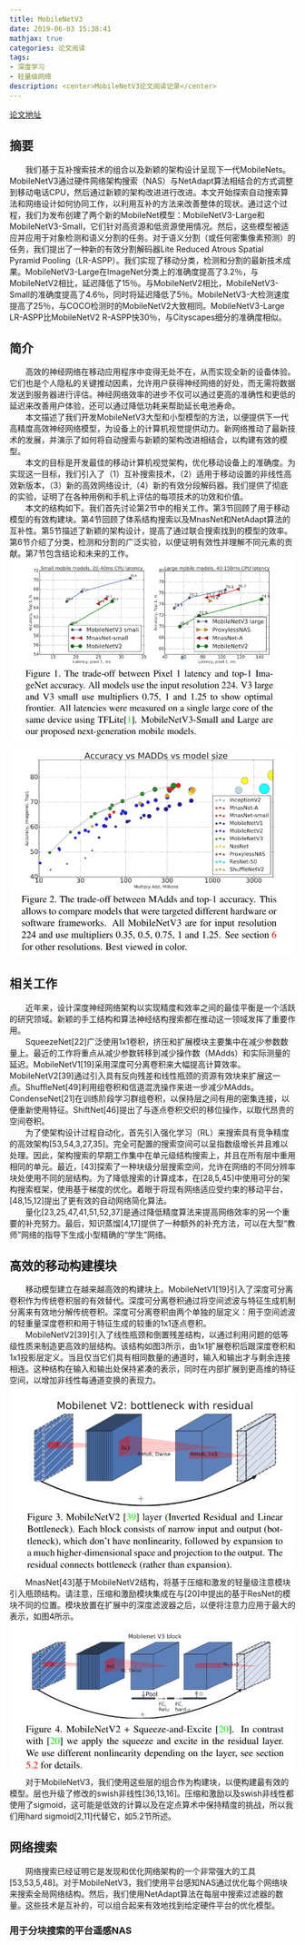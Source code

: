 ```yaml
---
title: MobileNetV3
date: 2019-06-03 15:38:41
mathjax: true
categories: 论文阅读
tags:
- 深度学习
- 轻量级网络
description: <center>MobileNetV3论文阅读记录</center>
---
```

[论文地址](https://arxiv.org/pdf/1905.02244.pdf)

## 摘要

&emsp;&emsp;我们基于互补搜索技术的组合以及新颖的架构设计呈现下一代MobileNets。MobileNetV3通过硬件网络架构搜索（NAS）与NetAdapt算法相结合的方式调整到移动电话CPU，然后通过新颖的架构改进进行改进。本文开始探索自动搜索算法和网络设计如何协同工作，以利用互补的方法来改善整体的现状。通过这个过程，我们为发布创建了两个新的MobileNet模型：MobileNetV3-Large和MobileNetV3-Small，它们针对高资源和低资源使用情况。然后，这些模型被适应并应用于对象检测和语义分割的任务。对于语义分割（或任何密集像素预测）的任务，我们提出了一种新的有效分割解码器Lite Reduced Atrous Spatial Pyramid Pooling（LR-ASPP）。我们实现了移动分类，检测和分割的最新技术成果。MobileNetV3-Large在ImageNet分类上的准确度提高了3.2％，与MobileNetV2相比，延迟降低了15％。与MobileNetV2相比，MobileNetV3-Small的准确度提高了4.6％，同时将延迟降低了5％。MobileNetV3-大检测速度提高了25％，与COCO检测时的MobileNetV2大致相同。MobileNetV3-Large LR-ASPP比MobileNetV2 R-ASPP快30％，与Cityscapes细分的准确度相似。

## 简介

&emsp;&emsp;高效的神经网络在移动应用程序中变得无处不在，从而实现全新的设备体验。它们也是个人隐私的关键推动因素，允许用户获得神经网络的好处，而无需将数据发送到服务器进行评估。神经网络效率的进步不仅可以通过更高的准确性和更低的延迟来改善用户体验，还可以通过降低功耗来帮助延长电池寿命。  
&emsp;&emsp;本文描述了我们开发MobileNetV3大型和小型模型的方法，以便提供下一代高精度高效神经网络模型，为设备上的计算机视觉提供动力。新网络推动了最新技术的发展，并演示了如何将自动搜索与新颖的架构改进相结合，以构建有效的模型。  
&emsp;&emsp;本文的目标是开发最佳的移动计算机视觉架构，优化移动设备上的准确度。为实现这一目标，我们引入了（1）互补搜索技术，（2）适用于移动设置的非线性高效新版本，（3）新的高效网络设计,（4）新的有效分段解码器。我们提供了彻底的实验，证明了在各种用例和手机上评估的每项技术的功效和价值。  
&emsp;&emsp;本文的结构如下。我们首先讨论第2节中的相关工作。第3节回顾了用于移动模型的有效构建块。第4节回顾了体系结构搜索以及MnasNet和NetAdapt算法的互补性。第5节描述了新颖的架构设计，提高了通过联合搜索找到的模型的效率。第6节介绍了分类，检测和分割的广泛实验，以便证明有效性并理解不同元素的贡献。第7节包含结论和未来的工作。
![Figure1](MobileNetV3/Figure1.png)
![Figure2](MobileNetV3/Figure2.png)

## 相关工作

&emsp;&emsp;近年来，设计深度神经网络架构以实现精度和效率之间的最佳平衡是一个活跃的研究领域。新颖的手工结构和算法神经结构搜索都在推动这一领域发挥了重要作用。  
&emsp;&emsp;SqueezeNet[22]广泛使用1x1卷积，挤压和扩展模块主要集中在减少参数数量上。最近的工作将重点从减少参数转移到减少操作数（MAdds）和实际测量的延迟。MobileNetV1[19]采用深度可分离卷积来大幅提高计算效率。MobileNetV2[39]通过引入具有反向残差和线性瓶颈的资源有效块来扩展这一点。ShuffleNet[49]利用组卷积和信道混洗操作来进一步减少MAdds。CondenseNet[21]在训练阶段学习群组卷积，以保持层之间有用的密集连接，以便重新使用特征。ShiftNet[46]提出了与逐点卷积交织的移位操作，以取代昂贵的空间卷积。  
&emsp;&emsp;为了使架构设计过程自动化，首先引入强化学习（RL）来搜索具有竞争精度的高效架构[53,54,3,27,35]。完全可配置的搜索空间可以呈指数级增长并且难以处理。因此，架构搜索的早期工作集中在单元级结构搜索上，并且在所有层中重用相同的单元。最近，[43]探索了一种块级分层搜索空间，允许在网络的不同分辨率块处使用不同的层结构。为了降低搜索的计算成本，在[28,5,45]中使用可分的架构搜索框架，使用基于梯度的优化。着眼于将现有网络适应受约束的移动平台，[48,15,12]提出了更有效的自动网络简化算法。  
&emsp;&emsp;量化[23,25,47,41,51,52,37]是通过降低精度算法来提高网络效率的另一个重要的补充努力。最后，知识蒸馏[4,17]提供了一种额外的补充方法，可以在大型“教师”网络的指导下生成小型精确的“学生”网络。  

## 高效的移动构建模块

&emsp;&emsp;移动模型建立在越来越高效的构建块上。MobileNetV1[19]引入了深度可分离卷积作为传统卷积层的有效替代。深度可分离卷积通过将空间滤波与特征生成机制分离来有效地分解传统卷积。深度可分离卷积由两个单独的层定义：用于空间滤波的轻重量深度卷积和用于特征生成的较重的1x1逐点卷积。  
&emsp;&emsp;MobileNetV2[39]引入了线性瓶颈和倒置残差结构，以通过利用问题的低等级性质来制造更高效的层结构。该结构如图3所示，由1x1扩展卷积后跟深度卷积和1x1投影层定义。当且仅当它们具有相同数量的通道时，输入和输出才与剩余连接相连。这种结构在输入和输出处保持紧凑的表示，同时在内部扩展到更高维的特征空间，以增加非线性每通道变换的表现力。  
![Figure3](MobileNetV3/Figure3.png)
&emsp;&emsp;MnasNet[43]基于MobileNetV2结构，将基于压缩和激发的轻量级注意模块引入瓶颈结构。请注意，压缩和激励模块集成在与[20]中提出的基于ResNet的模块不同的位置。模块放置在扩展中的深度滤波器之后，以便将注意力应用于最大的表示，如图4所示。  
![Figure4](MobileNetV3/Figure4.png)
&emsp;&emsp;对于MobileNetV3，我们使用这些层的组合作为构建块，以便构建最有效的模型。层也升级了修改的swish非线性[36,13,16]。压缩和激励以及swish非线性都使用了sigmoid，这可能是低效的计算以及在定点算术中保持精度的挑战，所以我们用hard sigmoid[2,11]代替它，如5.2节所述。  

## 网络搜索

&emsp;&emsp;网络搜索已经证明它是发现和优化网络架构的一个非常强大的工具[53,53,5,48]。对于MobileNetV3，我们使用平台感知NAS通过优化每个网络块来搜索全局网络结构。然后，我们使用NetAdapt算法在每层中搜索过滤器的数量。这些技术是互补的，可以组合起来有效地找到给定硬件平台的优化模型。  

### 用于分块搜索的平台遥感NAS

&emsp;&emsp;